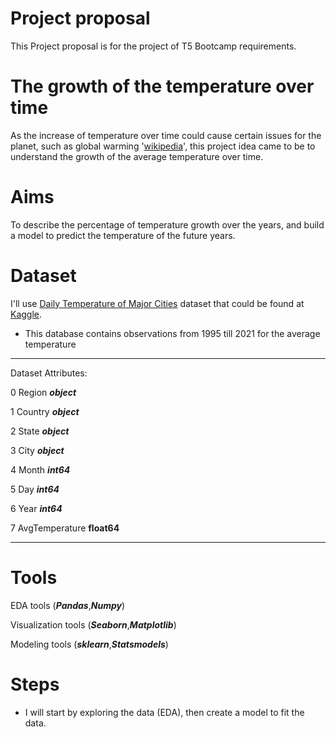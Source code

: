 # Project proposal

This Project proposal is for the project of T5 Bootcamp requirements.

# The growth of the temperature over time

As the increase of temperature over time could cause certain issues for the planet, such as global warming '[wikipedia](https://en.wikipedia.org/wiki/Climate_change)', this project idea came to be to understand the growth of the average temperature over time.

# Aims

To describe the percentage of temperature growth over the years, and build a model to predict the temperature of the future years.

# Dataset

I'll use [Daily Temperature of Major Cities](https://www.kaggle.com/sudalairajkumar/daily-temperature-of-major-cities/tasks?taskId=1060) dataset that could be found at [Kaggle](https://www.kaggle.com).

* This database contains observations from 1995 till 2021 for the average temperature

***
Dataset Attributes:



 0   Region          ***object*** 
 
 1   Country         ***object*** 
 
 2   State           ***object*** 
 
 3   City            ***object*** 
 
 4   Month           ***int64***  
 
 5   Day             ***int64***  
 
 6   Year            ***int64***  
 
 7   AvgTemperature  **float64**
***


# Tools

EDA tools (***Pandas***,***Numpy***)

Visualization tools (***Seaborn***,***Matplotlib***)

Modeling tools (***sklearn***,***Statsmodels***)

# Steps

* I will start by exploring the data (EDA), then create a model to fit the data.
